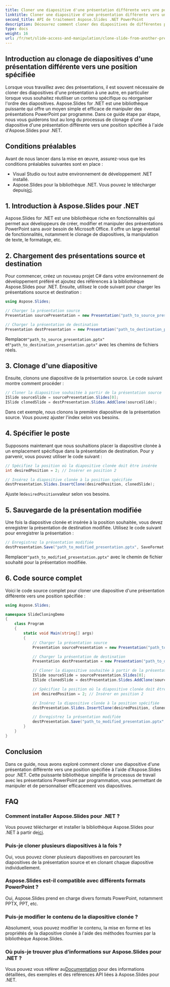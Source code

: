 ```yaml
---
title: Cloner une diapositive d'une présentation différente vers une position spécifiée
linktitle: Cloner une diapositive d'une présentation différente vers une position spécifiée
second_title: API de traitement Aspose.Slides .NET PowerPoint
description: Découvrez comment cloner des diapositives de différentes présentations vers une position spécifiée à l'aide d'Aspose.Slides pour .NET. Guide étape par étape avec le code source complet, couvrant le clonage de diapositives, la spécification de position et l'enregistrement de la présentation.
type: docs
weight: 16
url: /fr/net/slide-access-and-manipulation/clone-slide-from-another-presentation-specified-position/
---
```


## Introduction au clonage de diapositives d'une présentation différente vers une position spécifiée

Lorsque vous travaillez avec des présentations, il est souvent nécessaire de cloner des diapositives d'une présentation à une autre, en particulier lorsque vous souhaitez réutiliser un contenu spécifique ou réorganiser l'ordre des diapositives. Aspose.Slides for .NET est une bibliothèque puissante qui offre un moyen simple et efficace de manipuler des présentations PowerPoint par programme. Dans ce guide étape par étape, nous vous guiderons tout au long du processus de clonage d'une diapositive d'une présentation différente vers une position spécifiée à l'aide d'Aspose.Slides pour .NET.

## Conditions préalables

Avant de nous lancer dans la mise en œuvre, assurez-vous que les conditions préalables suivantes sont en place :

- Visual Studio ou tout autre environnement de développement .NET installé.
-  Aspose.Slides pour la bibliothèque .NET. Vous pouvez le télécharger depuis[ici](https://releases.aspose.com/slides/net/).

## 1. Introduction à Aspose.Slides pour .NET

Aspose.Slides for .NET est une bibliothèque riche en fonctionnalités qui permet aux développeurs de créer, modifier et manipuler des présentations PowerPoint sans avoir besoin de Microsoft Office. Il offre un large éventail de fonctionnalités, notamment le clonage de diapositives, la manipulation de texte, le formatage, etc.

## 2. Chargement des présentations source et destination

Pour commencer, créez un nouveau projet C# dans votre environnement de développement préféré et ajoutez des références à la bibliothèque Aspose.Slides pour .NET. Ensuite, utilisez le code suivant pour charger les présentations source et destination :

```csharp
using Aspose.Slides;

// Charger la présentation source
Presentation sourcePresentation = new Presentation("path_to_source_presentation.pptx");

// Charger la présentation de destination
Presentation destPresentation = new Presentation("path_to_destination_presentation.pptx");
```

 Remplacer`"path_to_source_presentation.pptx"` et`"path_to_destination_presentation.pptx"` avec les chemins de fichiers réels.

## 3. Clonage d'une diapositive

Ensuite, clonons une diapositive de la présentation source. Le code suivant montre comment procéder :

```csharp
// Cloner la diapositive souhaitée à partir de la présentation source
ISlide sourceSlide = sourcePresentation.Slides[0];
ISlide clonedSlide = destPresentation.Slides.AddClone(sourceSlide);
```

Dans cet exemple, nous clonons la première diapositive de la présentation source. Vous pouvez ajuster l'index selon vos besoins.

## 4. Spécifier le poste

Supposons maintenant que nous souhaitions placer la diapositive clonée à un emplacement spécifique dans la présentation de destination. Pour y parvenir, vous pouvez utiliser le code suivant :

```csharp
// Spécifiez la position où la diapositive clonée doit être insérée
int desiredPosition = 2; // Insérer en position 2

// Insérez la diapositive clonée à la position spécifiée
destPresentation.Slides.InsertClone(desiredPosition, clonedSlide);
```

 Ajuste le`desiredPosition`valeur selon vos besoins.

## 5. Sauvegarde de la présentation modifiée

Une fois la diapositive clonée et insérée à la position souhaitée, vous devez enregistrer la présentation de destination modifiée. Utilisez le code suivant pour enregistrer la présentation :

```csharp
// Enregistrez la présentation modifiée
destPresentation.Save("path_to_modified_presentation.pptx", SaveFormat.Pptx);
```

 Remplacer`"path_to_modified_presentation.pptx"` avec le chemin de fichier souhaité pour la présentation modifiée.

## 6. Code source complet

Voici le code source complet pour cloner une diapositive d'une présentation différente vers une position spécifiée :

```csharp
using Aspose.Slides;

namespace SlideCloningDemo
{
    class Program
    {
        static void Main(string[] args)
        {
            // Charger la présentation source
            Presentation sourcePresentation = new Presentation("path_to_source_presentation.pptx");

            // Charger la présentation de destination
            Presentation destPresentation = new Presentation("path_to_destination_presentation.pptx");

            // Cloner la diapositive souhaitée à partir de la présentation source
            ISlide sourceSlide = sourcePresentation.Slides[0];
            ISlide clonedSlide = destPresentation.Slides.AddClone(sourceSlide);

            // Spécifiez la position où la diapositive clonée doit être insérée
            int desiredPosition = 2; // Insérer en position 2

            // Insérez la diapositive clonée à la position spécifiée
            destPresentation.Slides.InsertClone(desiredPosition, clonedSlide);

            // Enregistrez la présentation modifiée
            destPresentation.Save("path_to_modified_presentation.pptx", SaveFormat.Pptx);
        }
    }
}
```

## Conclusion

Dans ce guide, nous avons exploré comment cloner une diapositive d'une présentation différente vers une position spécifiée à l'aide d'Aspose.Slides pour .NET. Cette puissante bibliothèque simplifie le processus de travail avec les présentations PowerPoint par programmation, vous permettant de manipuler et de personnaliser efficacement vos diapositives.

## FAQ

### Comment installer Aspose.Slides pour .NET ?

 Vous pouvez télécharger et installer la bibliothèque Aspose.Slides pour .NET à partir de[ici](https://releases.aspose.com/slides/net/).

### Puis-je cloner plusieurs diapositives à la fois ?

Oui, vous pouvez cloner plusieurs diapositives en parcourant les diapositives de la présentation source et en clonant chaque diapositive individuellement.

### Aspose.Slides est-il compatible avec différents formats PowerPoint ?

Oui, Aspose.Slides prend en charge divers formats PowerPoint, notamment PPTX, PPT, etc.

### Puis-je modifier le contenu de la diapositive clonée ?

Absolument, vous pouvez modifier le contenu, la mise en forme et les propriétés de la diapositive clonée à l'aide des méthodes fournies par la bibliothèque Aspose.Slides.

### Où puis-je trouver plus d’informations sur Aspose.Slides pour .NET ?

 Vous pouvez vous référer au[Documentation](https://reference.aspose.com/slides/net/) pour des informations détaillées, des exemples et des références API liées à Aspose.Slides pour .NET.